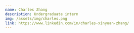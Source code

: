 ```yaml
---
name: Charles Zhang
description: Undergraduate intern
img: /assets/img/charles.png
link: https://www.linkedin.com/in/charles-xinyuan-zhang/
---
```

